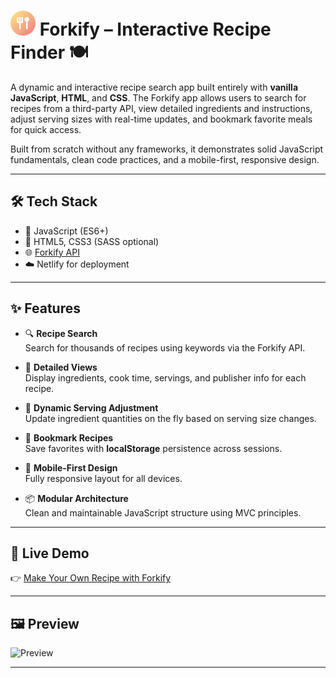 # <img src="src/img/favicon.png" alt="Forkify" width="40" height="40"> Forkify – Interactive Recipe Finder 🍽️

A dynamic and interactive recipe search app built entirely with **vanilla JavaScript**, **HTML**, and **CSS**. The Forkify app allows users to search for recipes from a third-party API, view detailed ingredients and instructions, adjust serving sizes with real-time updates, and bookmark favorite meals for quick access.

Built from scratch without any frameworks, it demonstrates solid JavaScript fundamentals, clean code practices, and a mobile-first, responsive design.

---

## 🛠 Tech Stack

- 🧠 JavaScript (ES6+)
- 🎨 HTML5, CSS3 (SASS optional)
- 🌐 [Forkify API](https://forkify-api.herokuapp.com/)
- ☁️ Netlify for deployment

---

## ✨ Features

- 🔍 **Recipe Search**  
  Search for thousands of recipes using keywords via the Forkify API.

- 📄 **Detailed Views**  
  Display ingredients, cook time, servings, and publisher info for each recipe.

- 🧮 **Dynamic Serving Adjustment**  
  Update ingredient quantities on the fly based on serving size changes.

- 📌 **Bookmark Recipes**  
  Save favorites with **localStorage** persistence across sessions.

- 📱 **Mobile-First Design**  
  Fully responsive layout for all devices.

- 📦 **Modular Architecture**  
  Clean and maintainable JavaScript structure using MVC principles.

---

## 🚀 Live Demo

👉 [Make Your Own Recipe with Forkify](https://forkify-daheekim.netlify.app/)

---

## 🖼 Preview

![Preview](./forkify-gif.gif)

---